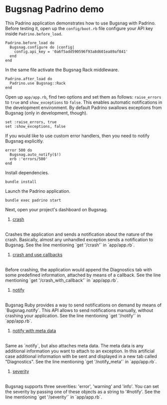 # Bugsnag Padrino demo

This Padrino application demonstrates how to use Bugsnag with Padrino. Before
testing it, open up the `config/boot.rb` file configure your API key inside
`Padrino.before_load`.

```
Padrino.before_load do
  Bugsnag.configure do |config|
    config.api_key = '0a6f5add590596f93a8d601ea89af841'
  end
end
```

In the same file activate the Bugsnag Rack middleware.

```
Padrino.after_load do
  Padrino.use Bugsnag::Rack
end
```

Open up `app/app.rb`, find two options and set them as follows: `raise_errors`
to `true` and `show_exceptions` to `false`. This enables automatic notifications
in the development environment. By default Padrino swallows exceptions from
Bugsnag (only in development, though).

```
set :raise_errors, true
set :show_exceptions, false
```

If you would like to use custom error handlers, then you need to notify Bugsnag
explicitly.

```
error 500 do
  Bugsnag.auto_notify($!)
  erb :'errors/500'
end
```

Install dependencies.

```
bundle install
```

Launch the Padrino application.

```
bundle exec padrino start
```

Next, open your project's dashboard on Bugsnag.

1. [crash](http://localhost:9292/crash)
<br/>
Crashes the application and sends a notification about the nature of the crash.
Basically, almost any unhandled exception sends a notification to Bugsnag. See
the line mentioning `get '/crash'` in `app/app.rb`.

1. [crash and use callbacks](http://localhost:9292/crash_with_callback)
<br/>
Before crashing, the application would append the Diagnostics tab with some
predefined information, attached by means of a callback. See the line mentioning
`get '/crash_with_callback'` in `app/app.rb`.

1. [notify](http://localhost:9292/notify)
<br/>
Bugsnag Ruby provides a way to send notifications on demand by means of
`Bugsnag.notify`. This API allows to send notifications manually, without
crashing your application. See the line mentioning `get '/notify'` in
`app/app.rb`.

1. [notify with meta data](http://localhost:9292/notify_meta)
<br/>
Same as `notify`, but also attaches meta data. The meta data is any additional
information you want to attach to an exception. In this artificial case
additional information with be sent and displayed in a new tab called
"Diagnostics". See the line mentioning `get '/notify_meta'` in `app/app.rb`.

1. [severity](http://localhost:9292/severity)
<br/>
Bugsnag supports three severities: 'error', 'warning' and 'info'. You can set
the severity by passing one of these objects as a string to '#notify'. See the
line mentioning `get '/severity'` in `app/app.rb`.
